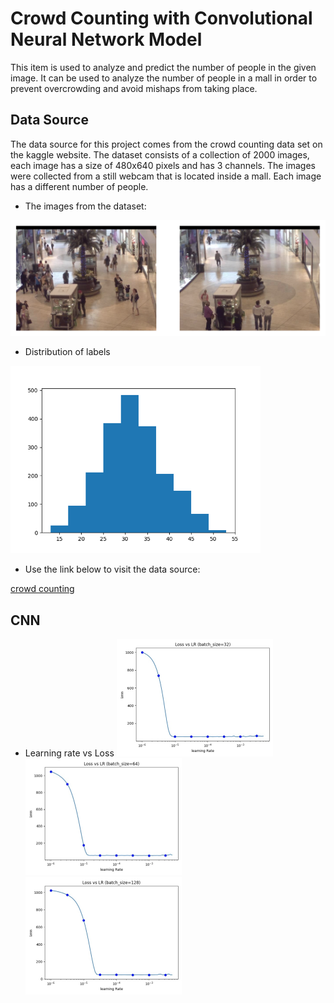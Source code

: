 # Crowd Counting with Convolutional Neural Network Model

This item is used to analyze and predict the number of people in the given image. It can be used to analyze the number of people in a mall in order to prevent overcrowding and avoid mishaps from taking place.

## Data Source

The data source for this project comes from the crowd counting data set on the kaggle website. The dataset consists of a collection of 2000 images, each image has a size of 480x640 pixels and has 3 channels. The images were collected from a still webcam that is located inside a mall. Each image has a different number of people.

- The images from the dataset:

<img src="images/image_sample.png" width=800>

- Distribution of labels
<img src="images/label-distribution.png" width=400>

- Use the link below to visit the data source:

[crowd counting](https://www.kaggle.com/fmena14/crowd-counting)

## CNN

- Learning rate vs Loss
<img src="images/cnn-LR_32.png" width=250> <img src="images/cnn-LR_64.png" width=250> <img src="images/cnn-LR_128.png" width=250>



